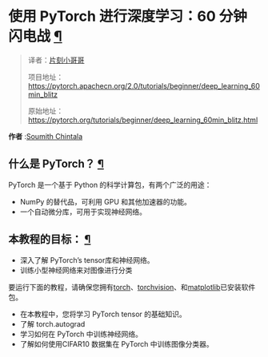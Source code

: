 # 使用 PyTorch 进行深度学习：60 分钟闪电战 [¶](#deep-learning-with-pytorch-a-60-month-blitz "永久链接到此标题")

> 译者：[片刻小哥哥](https://github.com/jiangzhonglian)
>
> 项目地址：<https://pytorch.apachecn.org/2.0/tutorials/beginner/deep_learning_60min_blitz>
>
> 原始地址：<https://pytorch.org/tutorials/beginner/deep_learning_60min_blitz.html>

**作者** :[Soumith Chintala](http://soumith.ch)

## 什么是 PyTorch？ [¶](#what-is-pytorch "此标题的永久链接")

PyTorch 是一个基于 Python 的科学计算包，有两个广泛的用途：

* NumPy 的替代品，可利用 GPU 和其他加速器的功能。
* 一个自动微分库，可用于实现神经网络。

## 本教程的目标： [¶](#goal-of-this-tutorial "永久链接到此标题")

* 深入了解 PyTorch’s tensor库和神经网络。
* 训练小型神经网络来对图像进行分类

要运行下面的教程，请确保您拥有[torch](https://github.com/pytorch/pytorch)、[torchvision](https://github.com/pytorch/Vision)、和[matplotlib](https://github.com/matplotlib/matplotlib)已安装软件包。

* 在本教程中，您将学习 PyTorch tensor 的基础知识。
* 了解 torch.autograd
* 学习如何在 PyTorch 中训练神经网络。
* 了解如何使用CIFAR10 数据集在 PyTorch 中训练图像分类器。
